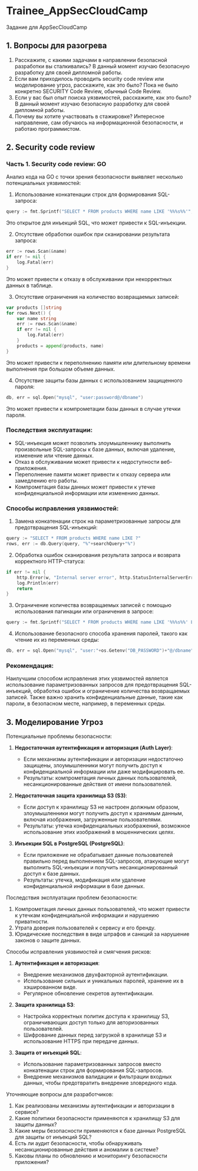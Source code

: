 # Trainee_AppSecCloudCamp
Задание для AppSecCloudCamp
## 1. Вопросы для разогрева

1. Расскажите, с какими задачами в направлении безопасной разработки вы сталкивались? 
В данный момент изучаю безопасную разработку для своей дипломной работы.
2. Если вам приходилось проводить security code review или моделирование угроз, расскажите, как это было? 
Пока не было конкретно SECURITY Code Review, обычный Code Review.
3. Если у вас был опыт поиска уязвимостей, расскажите, как это было? 
В данный момент изучаю безопасную разработку для своей дипломной работы.
4. Почему вы хотите участвовать в стажировке?
Интересное направление, сам обучаюсь на информационной безопасности, и работаю программистом.

## 2. Security code review

### Часть 1. Security code review: GO

Анализ кода на GO с точки зрения безопасности выявляет несколько потенциальных уязвимостей:

1. Использование конкатенации строк для формирования SQL-запроса:
```go
query := fmt.Sprintf("SELECT * FROM products WHERE name LIKE '%%%s%%'", searchQuery)
```
Это открытое для инъекций SQL, что может привести к SQL-инъекции.

2. Отсутствие обработки ошибок при сканировании результата запроса:
```go
err := rows.Scan(&name)
if err != nil {
    log.Fatal(err)
}
```
Это может привести к отказу в обслуживании при некорректных данных в таблице.

3. Отсутствие ограничения на количество возвращаемых записей:
```go
var products []string
for rows.Next() {
    var name string
    err := rows.Scan(&name)
    if err != nil {
        log.Fatal(err)
    }
    products = append(products, name)
}
```
Это может привести к переполнению памяти или длительному времени выполнения при большом объеме данных.

4. Отсутствие защиты базы данных с использованием защищенного пароля:
```go
db, err = sql.Open("mysql", "user:password@/dbname")
```
Это может привести к компрометации базы данных в случае утечки пароля.

### Последствия эксплуатации:

- SQL-инъекция может позволить злоумышленнику выполнить произвольные SQL-запросы к базе данных, включая удаление, изменение или чтение данных.
- Отказ в обслуживании может привести к недоступности веб-приложения.
- Переполнение памяти может привести к отказу сервера или замедлению его работы.
- Компрометация базы данных может привести к утечке конфиденциальной информации или изменению данных.

### Способы исправления уязвимостей:

1. Замена конкатенации строк на параметризованные запросы для предотвращения SQL-инъекций:
```go
query := "SELECT * FROM products WHERE name LIKE ?"
rows, err := db.Query(query, "%"+searchQuery+"%")
```

2. Обработка ошибок сканирования результата запроса и возврата корректного HTTP-статуса:
```go
if err != nil {
    http.Error(w, "Internal server error", http.StatusInternalServerError)
    log.Println(err)
    return
}
```

3. Ограничение количества возвращаемых записей с помощью использования пагинации или ограничения в запросе:
```go
query := fmt.Sprintf("SELECT * FROM products WHERE name LIKE '%%%s%%' LIMIT 100", searchQuery)
```

4. Использование безопасного способа хранения паролей, такого как чтение их из переменных среды:
```go
db, err = sql.Open("mysql", "user:"+os.Getenv("DB_PASSWORD")+"@/dbname")
```

### Рекомендация:

Наилучшим способом исправления этих уязвимостей является использование параметризованных запросов для предотвращения SQL-инъекций, обработка ошибок и ограничение количества возвращаемых записей. Также важно хранить конфиденциальные данные, такие как пароли, в безопасном месте, например, в переменных среды.

## 3. Моделирование Угроз

Потенциальные проблемы безопасности:

1. **Недостаточная аутентификация и авторизация (Auth Layer)**:
   - Если механизмы аутентификации и авторизации недостаточно защищены, злоумышленники могут получить доступ к конфиденциальной информации или даже модифицировать ее.
   - Результаты: компрометация личных данных пользователей, несанкционированные действия от имени пользователей.

2. **Недостаточная защита хранилища S3 (S3)**:
   - Если доступ к хранилищу S3 не настроен должным образом, злоумышленники могут получить доступ к хранимым данным, включая изображения, загруженные пользователями.
   - Результаты: утечка конфиденциальных изображений, возможное использование этих изображений в мошеннических целях.

3. **Инъекции SQL в PostgreSQL (PostgreSQL)**:
   - Если приложение не обрабатывает данные пользователей правильно перед выполнением SQL-запросов, атакующие могут выполнить SQL-инъекции и получить несанкционированный доступ к базе данных.
   - Результаты: утечка, модификация или удаление конфиденциальной информации в базе данных.

Последствия эксплуатации проблем безопасности:

1. Компрометация личных данных пользователей, что может привести к утечкам конфиденциальной информации и нарушению приватности.
2. Утрата доверия пользователей к сервису и его бренду.
3. Юридические последствия в виде штрафов и санкций за нарушение законов о защите данных.

Способы исправления уязвимостей и смягчения рисков:

1. **Аутентификация и авторизация**:
   - Внедрение механизмов двухфакторной аутентификации.
   - Использование сильных и уникальных паролей, хранение их в хэшированном виде.
   - Регулярное обновление секретов аутентификации.

2. **Защита хранилища S3**:
   - Настройка корректных политик доступа к хранилищу S3, ограничивающих доступ только для авторизованных пользователей.
   - Шифрование данных перед загрузкой в хранилище S3 и использование HTTPS при передаче данных.

3. **Защита от инъекций SQL**:
   - Использование параметризованных запросов вместо конкатенации строк для формирования SQL-запросов.
   - Внедрение механизмов валидации и фильтрации входных данных, чтобы предотвратить внедрение зловредного кода.

Уточняющие вопросы для разработчиков:

1. Как реализованы механизмы аутентификации и авторизации в сервисе?
2. Какие политики безопасности применяются к хранилищу S3 для защиты данных?
3. Какие меры безопасности применяются к базе данных PostgreSQL для защиты от инъекций SQL?
4. Есть ли аудит безопасности, чтобы обнаруживать несанкционированные действия и аномалии в системе?
5. Каковы планы по обновлению и мониторингу безопасности приложения?
